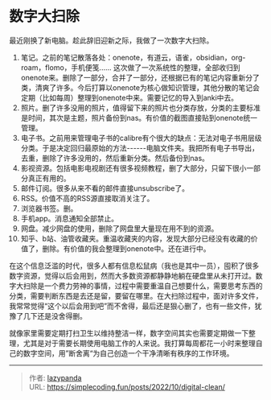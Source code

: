 # 数字大扫除


最近刚换了新电脑。趁此辞旧迎新之际，我做了一次数字大扫除。
<!--more-->

1.  笔记。之前的笔记散落各处：onenote，有道云，语雀，obsidian，org-roam，flomo，手机便笺......
    这次做了一次系统性的整理，全部收归到onenote来。删除了一部分，合并了一部分，还根据已有的笔记内容重新分了类，清爽了许多。今后打算以onenote为核心做知识管理，其他分散的笔记会定期（比如每周）整理到onenote中来。需要记忆的导入到anki中去。
2.  照片。删了许多没用的照片，值得留下来的照片也分类存放，分类的主要标准是时间，其次是主题，照片备份到nas。有价值的截图直接贴到onenote统一管理。
3.  电子书。之前用来管理电子书的calibre有个很大的缺点：无法对电子书用层级分类。于是决定回归最原始的方法------电脑文件夹。我把所有电子书导出，去重，删除了许多没用的，然后重新分类。然后备份到nas。
4.  影视资源。包括电影电视剧还有很多视频教程，删了大部分，只留下很小一部分真正有用的。
5.  邮件订阅。很多从来不看的邮件直接unsubscribe了。
6.  RSS。价值不高的RSS源直接取消关注了。
7.  浏览器书签。删。
8.  手机app。消息通知全部禁止。
9.  网盘。减少网盘的使用，删除了网盘里大量现在用不到的资源。
10. 知乎、b站、油管收藏夹。重温收藏夹的内容，发现大部分已经没有收藏的价值了，删除。有价值的我会整理到onenote中。还在进行中。

在这个信息泛滥的时代，很多人都有信息松鼠病（我也是其中一员），囤积了很多数字资源，觉得以后会用到，然而大多数资源都静静地躺在硬盘里从未打开过。数字大扫除是一个费力劳神的事情，过程中需要重温自己想要什么，需要思考东西的分类，需要判断东西是去还是留，要留在哪里。在大扫除过程中，面对许多文件，我常常觉得“这个以后会用到吧”而不舍得，最后还是狠心删了，也有一些文件，犹豫了几下还是没舍得删。

就像家里需要定期打扫卫生以维持整洁一样，数字空间其实也需要定期做一下整理，尤其是对于需要长期使用电脑工作的人来说。我打算每周都花一小时来整理自己的数字空间，用”断舍离“为自己创造一个干净清晰有秩序的工作环境。


---

> 作者: [lazypanda](https://github.com/wanghuibin0)  
> URL: https://simplecoding.fun/posts/2022/10/digital-clean/  

